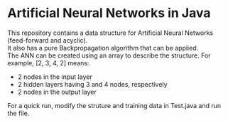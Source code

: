 # Artificial Neural Networks in Java

This repository contains a data structure for Artificial Neural Networks (feed-forward and acyclic).  
It also has a pure Backpropagation algorithm that can be applied.  
The ANN can be created using an array to describe the structure. For example, [2, 3, 4, 2] means:
  - 2 nodes in the input layer
  - 2 hidden layers having 3 and 4 nodes, respectively
  - 2 nodes in the output layer
  
For a quick run, modify the struture and training data in Test.java and run the file.
